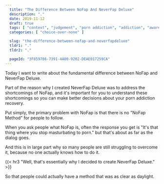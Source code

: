 ```yaml
---
  title: "The Difference Between NoFap And NeverFap Deluxe"
  description: "."
  date: 2019-11-12
  draft: true
  tags: [ "context", "judgement", "porn addiction", "addiction", "awareness", "awareness exercises", "perspective", "nofap", "neverfap", "neverfap deluxe" ]
  categories: [ "choice-over-none" ]

  slug: "the-difference-between-nofap-and-neverfapdeluxe"
  tldr1: "."
  tldr2: "."

  pageId: "3F859786-7391-4A00-9202-DEAE017259CA"
---
```


Today I want to write about the fundamental difference between NoFap and NeverFap Deluxe.

Part of the reason why I created NeverFap Deluxe was to address the shortcomings of NoFap, and it's important for you to understand these shortcomings so you can make better decisions about your porn addiction recovery.

Put simply, the primary problem with NoFap is that there is no "NoFap Method" for people to follow. 

When you ask people what NoFap is, often the response you get is "It's that thing where you stop masturbating to porn." but that's about as far as the dialog goes. 

And this is in large part why so many people are still struggling to overcome it, because no one actually knows how to do it.


{{< hr3 "Well, that's essentially why I decided to create NeverFap Deluxe." >}}


So that people could actually have a method that was as clear as daylight.





